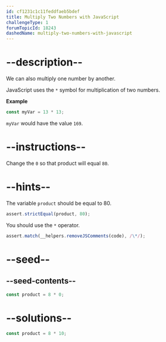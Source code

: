 ```yaml
---
id: cf1231c1c11feddfaeb5bdef
title: Multiply Two Numbers with JavaScript
challengeType: 1
forumTopicId: 18243
dashedName: multiply-two-numbers-with-javascript
---
```


# --description--

We can also multiply one number by another.

JavaScript uses the `*` symbol for multiplication of two numbers.

**Example**

```js
const myVar = 13 * 13;
```

`myVar` would have the value `169`.

# --instructions--

Change the `0` so that product will equal `80`.

# --hints--

The variable `product` should be equal to 80.

```js
assert.strictEqual(product, 80);
```

You should use the `*` operator.

```js
assert.match(__helpers.removeJSComments(code), /\*/);
```

# --seed--

## --seed-contents--

```js
const product = 8 * 0;
```

# --solutions--

```js
const product = 8 * 10;
```
